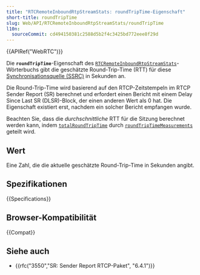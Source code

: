 ```yaml
---
title: "RTCRemoteInboundRtpStreamStats: roundTripTime-Eigenschaft"
short-title: roundTripTime
slug: Web/API/RTCRemoteInboundRtpStreamStats/roundTripTime
l10n:
  sourceCommit: cd494150381c2588d5b2f4c3425bd772eee8f29d
---
```


{{APIRef("WebRTC")}}

Die **`roundTripTime`**-Eigenschaft des [`RTCRemoteInboundRtpStreamStats`](/de/docs/Web/API/RTCRemoteInboundRtpStreamStats)-Wörterbuchs gibt die geschätzte Round-Trip-Time (RTT) für diese [Synchronisationsquelle (SSRC)](/de/docs/Web/API/RTCRemoteInboundRtpStreamStats/ssrc) in Sekunden an.

Die Round-Trip-Time wird basierend auf den RTCP-Zeitstempeln im RTCP Sender Report (SR) berechnet und erfordert einen Bericht mit einem Delay Since Last SR (DLSR)-Block, der einen anderen Wert als 0 hat. Die Eigenschaft existiert erst, nachdem ein solcher Bericht empfangen wurde.

Beachten Sie, dass die _durchschnittliche_ RTT für die Sitzung berechnet werden kann, indem [`totalRoundTripTime`](/de/docs/Web/API/RTCRemoteInboundRtpStreamStats/totalRoundTripTime) durch [`roundTripTimeMeasurements`](/de/docs/Web/API/RTCRemoteInboundRtpStreamStats/roundTripTimeMeasurements) geteilt wird.

## Wert

Eine Zahl, die die aktuelle geschätzte Round-Trip-Time in Sekunden angibt.

## Spezifikationen

{{Specifications}}

## Browser-Kompatibilität

{{Compat}}

## Siehe auch

- {{rfc("3550","SR: Sender Report RTCP-Paket", "6.4.1")}}

